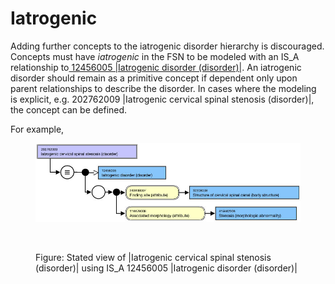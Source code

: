 # Iatrogenic

Adding further concepts to the iatrogenic disorder hierarchy is discouraged. Concepts must have _iatrogenic_ in the FSN to be modeled with an IS\_A relationship to[ 12456005 |Iatrogenic disorder (disorder)|](http://snomed.info/id/12456005). An iatrogenic disorder should remain as a primitive concept if dependent only upon parent relationships to describe the disorder. In cases where the modeling is explicit, e.g. 202762009 |Iatrogenic cervical spinal stenosis (disorder)|, the concept can be defined.

For example,

<figure><img src="../../../../../../.gitbook/assets/image (36) (1) (1).png" alt=""><figcaption></figcaption></figure>

<figure><img src="../../../../../../authoring/clinical-finding-and-disorder/images/174690514.png" alt=""><figcaption><p>Figure: Stated view of |Iatrogenic cervical spinal stenosis (disorder)| using IS_A 12456005 |Iatrogenic disorder (disorder)|</p></figcaption></figure>
